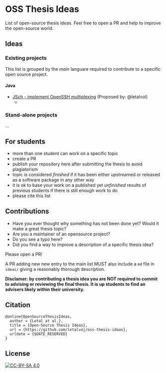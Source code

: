 # OSS Thesis Ideas

List of open-source thesis ideas. Feel free to open a PR and help to improve the open-source world.

## Ideas

### Existing projects

This list is grouped by the _main_ languare required to contribute to a specific open source project.

#### Java
- [JSch - implement OpenSSH multiplexing](ideas/jsch-multiplexing.md) (Proposed by: @letalvol)
  - <!-- @student, @advisor, year, [repository - only after you submit your thesis] -->

### Stand-alone projects

...

## For students

- more than one student can work on a specific topic
- create a PR 
- publish your repository here after submitting the thesis to avoid plagiatorism
- topic is considered _finished_ if it has been either upstreamed or released as a software package in any other way
- it is ok to base your work on a published yet _unfinished_ results of previous students if there is still enough work to do
- please cite this list

## Contributions

- Have you ever thought why something has not been done yet? Would it make a great thesis topic?
- Are you a maintainer of an opensource project?
- Do you see a typo here?
- Did you find a way to improve a description of a specific thesis idea?

Please open a PR!

A PR adding new new entry to the main list MUST also include a `md` file in `ideas/` giving a reasonably thorough description.

**Disclamer: 
by contributing a thesis idea you are NOT required to commit to advising or reviewing the final thesis.
It is up students to find an advisers likely within their university.**

## Citation
```
@online{OpenSourceThesisIdeas,
  author = {Letal at al.},
  title = {Open-Source Thesis Ideas},
  url = {https://github.com/letalvoj/oss-thesis-ideas},
  urldate = {$DATE_RESERVED}
}
```

## License

[![CC-BY-SA 4.0](https://licensebuttons.net/l/by-sa/4.0/88x31.png)](LICENSE.md)